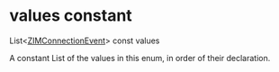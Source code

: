 


# values constant







List&lt;[ZIMConnectionEvent](../../zego_uikit_prebuilt_live_audio_room/ZIMConnectionEvent.md)> const values
  




<p>A constant List of the values in this enum, in order of their declaration.</p>










